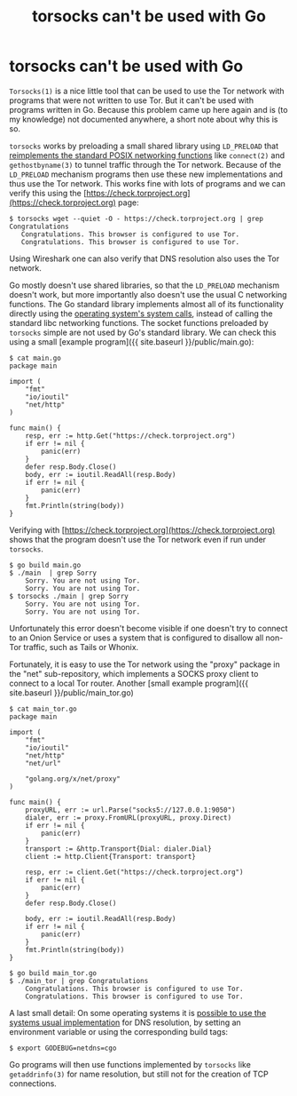 ﻿---
layout: post
title: torsocks can't be used with Go
published: true
---

# torsocks can't be used with Go

`Torsocks(1)` is a nice little tool that can be used to use the Tor network with programs that were not written to use Tor. But it can't be used with programs written in Go.
Because this problem came up here again and is (to my knowledge) not documented anywhere, a short note about why this is so. 

`torsocks` works by preloading a small shared library using `LD_PRELOAD` that [reimplements the standard POSIX networking functions](https://github.com/dgoulet/torsocks/tree/master/src/lib) like `connect(2)` and `gethostbyname(3)` to tunnel traffic through the Tor network.
Because of the `LD_PRELOAD` mechanism programs then use these new implementations and thus use the Tor network.
This works fine with lots of programs and we can verify this using the [https://check.torproject.org](https://check.torproject.org) page:

    $ torsocks wget --quiet -O - https://check.torproject.org | grep Congratulations
       Congratulations. This browser is configured to use Tor.
       Congratulations. This browser is configured to use Tor.

Using Wireshark one can also verify that DNS resolution also uses the Tor network.

Go mostly doesn't use shared libraries, so that the `LD_PRELOAD` mechanism doesn't work, but more importantly also doesn't use the usual C networking functions.
The Go standard library implements almost all of its functionality directly using the [operating system's system calls](https://golang.org/pkg/syscall), instead of calling the standard libc networking functions.
The socket functions preloaded by `torsocks` simple are not used by Go's standard library. We can check this using a small [example program]({{ site.baseurl }}/public/main.go):

	$ cat main.go 
	package main
	
	import (
		"fmt"
		"io/ioutil"
		"net/http"
	)
	
	func main() {
		resp, err := http.Get("https://check.torproject.org")
		if err != nil {
			panic(err)
		}
		defer resp.Body.Close()
		body, err := ioutil.ReadAll(resp.Body)
		if err != nil {
			panic(err)
		}
		fmt.Println(string(body))
	}

Verifying with [https://check.torproject.org](https://check.torproject.org) shows that the program doesn't use the Tor network even if run under `torsocks`.

	$ go build main.go
	$ ./main  | grep Sorry
		Sorry. You are not using Tor.
		Sorry. You are not using Tor.
	$ torsocks ./main | grep Sorry
	  	Sorry. You are not using Tor.
	  	Sorry. You are not using Tor.

Unfortunately this error doesn't become visible if one doesn't try to connect to an Onion Service or uses a system that is configured to disallow all non-Tor traffic, such as Tails or Whonix.

Fortunately, it is easy to use the Tor network using the "proxy" package in the "net" sub-repository, which implements a SOCKS proxy client to connect to a local Tor router. Another [small example program]({{ site.baseurl }}/public/main_tor.go)

	$ cat main_tor.go 
	package main
	
	import (
		"fmt"
		"io/ioutil"
		"net/http"
		"net/url"
	
		"golang.org/x/net/proxy"
	)
	
	func main() {
		proxyURL, err := url.Parse("socks5://127.0.0.1:9050")
		dialer, err := proxy.FromURL(proxyURL, proxy.Direct)
		if err != nil {
			panic(err)
		}
		transport := &http.Transport{Dial: dialer.Dial}
		client := http.Client{Transport: transport}
	
		resp, err := client.Get("https://check.torproject.org")
		if err != nil {
			panic(err)
		}
		defer resp.Body.Close()
	
		body, err := ioutil.ReadAll(resp.Body)
		if err != nil {
			panic(err)
		}
		fmt.Println(string(body))
	}
	
	$ go build main_tor.go
	$ ./main_tor | grep Congratulations
 		Congratulations. This browser is configured to use Tor.
		Congratulations. This browser is configured to use Tor.

A last small detail: On some operating systems it is [possible to use the systems usual implementation](https://golang.org/pkg/net/#hdr-Name_Resolution) for DNS resolution, by setting an environment variable or using the corresponding build tags:

    $ export GODEBUG=netdns=cgo

Go programs will then use functions implemented by `torsocks` like `getaddrinfo(3)` for name resolution, but still not for the creation of TCP connections.

